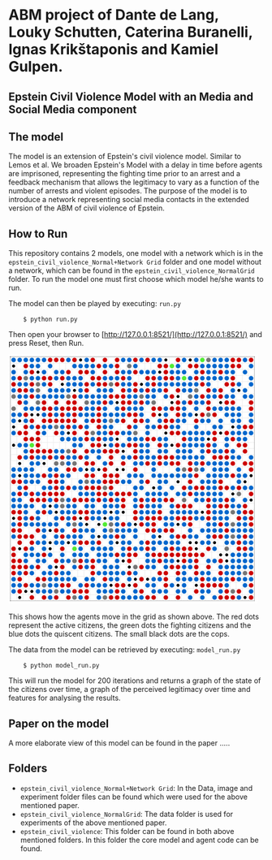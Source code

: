 # ABM project of Dante de Lang, Louky Schutten, Caterina Buranelli, Ignas Krikštaponis and Kamiel Gulpen. 

## Epstein Civil Violence Model with an Media and Social Media component

## The model

The model is an extension of Epstein's civil violence model. Similar to Lemos et al. We broaden Epstein's Model with a delay in time before agents are imprisoned, representing the fighting time prior to an arrest and a feedback mechanism that allows the legitimacy to vary as a function of the number of arrests and violent episodes.
The purpose of the model is to introduce a network representing social media contacts in the extended version of the ABM of civil violence of Epstein. 

## How to Run

This repository contains 2 models, one model with a network which is in the ``epstein_civil_violence_Normal+Network Grid`` folder and one model without a network, which can be found in the ``epstein_civil_violence_NormalGrid`` folder. To run the model one must first choose which model he/she wants to run. 

The model can then be played by executing: ``run.py``

```
    $ python run.py
``` 

Then open your browser to [http://127.0.0.1:8521/](http://127.0.0.1:8521/) and press Reset, then Run. 


![Model](Model.png)

This shows how the agents move in the grid as shown above. The red dots represent the active citizens, the green dots the fighting citizens and the blue dots the quiscent citizens. The small black dots are the cops.

The data from the model can be retrieved by executing: ``model_run.py`` 

```
    $ python model_run.py
``` 
This will run the model for 200 iterations and returns a graph of the state of the citizens over time, a graph of the perceived legitimacy over time and features for analysing the results.

## Paper on the model
A more elaborate view of this model can be found in the paper .....

## Folders
* ``epstein_civil_violence_Normal+Network Grid``: In the Data, image and experiment folder files can be found which were used for the above mentioned paper.
* ``epstein_civil_violence_NormalGrid``: The data folder is used for experiments of the above mentioned paper.
* ``epstein_civil_violence``: This folder can be found in both above mentioned folders. In this folder the core model and agent code can be found.
